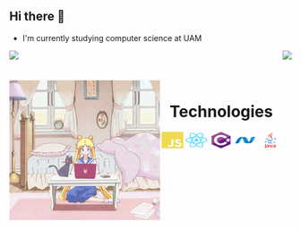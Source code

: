 ## Hi there 👋

- I'm currently studying computer science at UAM

<div>
  
  <img  height="180em" src="https://github-readme-stats.vercel.app/api?username=Bianca-Ribeiro-0&show_icons=true&theme=jolly&include_all_commits=true&count_private=true"/>
  <img align="right" height="180em" src="https://github-readme-stats.vercel.app/api/top-langs/?username=Bianca-Ribeiro-0&layout=compact&langs_count=16&theme=jolly"/>
</div>
<br>

<div  align="center"> 
  <div style="display: inline_block"><br>
    <img align="left" height="250" alt="coding-time" src="sailor.gif">
    <h1 align="center">Technologies</h1>
    <img align="center" height="30" width="40" alt="js-icon"  src="https://raw.githubusercontent.com/devicons/devicon/master/icons/javascript/javascript-plain.svg">
    <img align="center" height="30" width="40" alt="react-icon" src="https://raw.githubusercontent.com/devicons/devicon/master/icons/react/react-original.svg">
    <img align="center" height="30" width="40" alt="c#-icon" src="https://github.com/devicons/devicon/blob/master/icons/csharp/csharp-original.svg">
    <img align="center" height="30" width="40" alt="c#-icon" src="https://github.com/devicons/devicon/blob/master/icons/dot-net/dot-net-original.svg">
    <img align="center" height="30" width="40" alt="c#-icon" src="https://github.com/devicons/devicon/blob/master/icons/java/java-original-wordmark.svg">
   </div>
    

